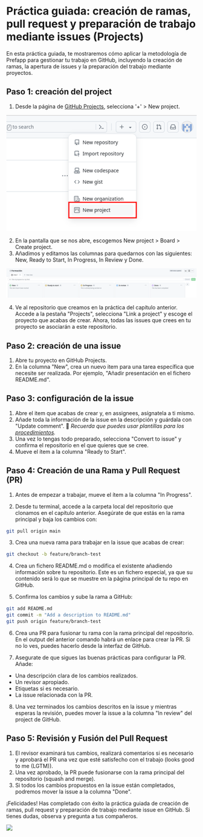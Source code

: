 
# Práctica guiada: creación de ramas, pull request y preparación de trabajo mediante issues (Projects)

En esta práctica guiada, te mostraremos cómo aplicar la metodología de Prefapp para gestionar tu trabajo en GitHub, incluyendo la creación de ramas, la apertura de issues y la preparación del trabajo mediante proyectos.


## Paso 1: creación del project

1. Desde la página de [GitHub Projects](https://github.com/projects), selecciona '+' > New project. 

<div style="text-align: center;">
  <div style="margin: 0 auto;">

![](../../_media/03_prefapp_methodology/github-create-project.png)

  </div>
</div>

2. En la pantalla que se nos abre, escogemos New project > Board > Create project.
3. Añadimos y editamos las columnas para quedarnos con las siguientes: New, Ready to Start, In Progress, In Review y Done.

<div style="text-align: center;">
  <div style="margin: 0 auto;">

![](../../_media/03_prefapp_methodology/github-project-columns.png)

  </div>
</div>

4. Ve al repositorio que creamos en la práctica del capítulo anterior. Accede a la pestaña "Projects", selecciona "Link a project" y escoge el proyecto que acabas de crear. Ahora, todas las issues que crees en tu proyecto se asociarán a este repositorio.

## Paso 2: creación de una issue

1. Abre tu proyecto en GitHub Projects.
2. En la columna "New", crea un nuevo item para una tarea específica que necesite ser realizada. Por ejemplo, "Añadir presentación en el fichero README.md".

## Paso 3: configuración de la issue

1. Abre el item que acabas de crear y, en assignees, asígnatela a ti mismo.
2. Añade toda la información de la issue en la descripción y guárdala con "Update comment".
👀 *Recuerda que puedes usar plantillas para los [procedimientos](https://github.com/prefapp/demo-state/blob/main/.github/docs/template_migration_es.md).*
3. Una vez lo tengas todo preparado, selecciona "Convert to issue" y confirma el repositorio en el que quieres que se cree.
4. Mueve el ítem a la columna "Ready to Start".

## Paso 4: Creación de una Rama y Pull Request (PR)

1. Antes de empezar a trabajar, mueve el ítem a la columna "In Progress".

2. Desde tu terminal, accede a la carpeta local del repositorio que clonamos en el capítulo anterior. Asegúrate de que estás en la rama principal y baja los cambios con:
```bash
git pull origin main
```

3. Crea una nueva rama para trabajar en la issue que acabas de crear:
```bash
git checkout -b feature/branch-test
```

4. Crea un fichero README.md o modifica el existente añadiendo información sobre tu repositorio. Este es un fichero especial, ya que su contenido será lo que se muestre en la página principal de tu repo en GitHub.

5. Confirma los cambios y sube la rama a GitHub:
```bash
git add README.md
git commit -m "Add a description to README.md"
git push origin feature/branch-test
```

6. Crea una PR para fusionar tu rama con la rama principal del repositorio. En el output del anterior comando habrá un enlace para crear la PR. Si no lo ves, puedes hacerlo desde la interfaz de GitHub.

7. Asegurate de que sigues las buenas prácticas para configurar la PR. Añade:
  - Una descripción clara de los cambios realizados.
  - Un revisor apropiado.
  - Etiquetas si es necesario.
  - La issue relacionada con la PR.

8. Una vez terminados los cambios descritos en la issue y mientras esperas la revisión, puedes mover la issue a la columna "In review" del project de GitHub.

## Paso 5: Revisión y Fusión del Pull Request

1. El revisor examinará tus cambios, realizará comentarios si es necesario y aprobará el PR una vez que esté satisfecho con el trabajo (looks good to me (LGTM)).
2. Una vez aprobado, la PR puede fusionarse con la rama principal del repositorio (squash and merge).
3. Si todos los cambios propuestos en la issue están completados, podremos mover la issue a la columna "Done".


¡Felicidades! Has completado con éxito la práctica guiada de creación de ramas, pull request y preparación de trabajo mediante issue en GitHub. Si tienes dudas, observa y pregunta a tus compañeros.

![](https://media1.tenor.com/images/a5d777014b8cdfee5199c41367ce6994/tenor.gif?itemid=4747406)
